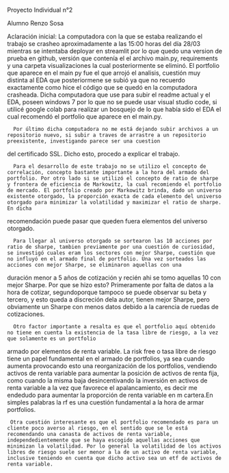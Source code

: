 Proyecto Individual n°2 

Alumno Renzo Sosa

Aclaración inicial: 
      La computadora con la que se estaba realizando el trabajo se crasheo aproximadamente a las 15:00 horas del día 28/03 mientras se intentaba deployar en streamlit
por lo que quedo una version de prueba en github, versión que contenía el el archivo main.py, requirements y una carpeta visualizaciones la cual posteriormente se eliminó.
        El portfolio que aparece en el main py fue el que arrojó el analisis, cuestión muy distinta al EDA que posteriormene se subió ya que no recuerdo exactamente como 
hice el código que se quedó en la computadora crasheada. Dicha computadora que use para subir el readme actual y el EDA, poseen windows 7 por lo que no se puede usar visual
studio code, si utilicé google colab para realizar un bosquejo de lo que había sido el EDA el cual recomendó el portfolio que aparece en el main.py.
      
      Por último dicha computadora no me está dejando subir archivos a un repositorio nuevo, si subir a traves de arrastre a un repositorio preexistente, investigando parece ser una cuestion 
del certificado SSL. Dicho esto, procedo a explicar el trabajo.
      
      Para el desarrollo de este trabajo no se utilizo el concepto de correlación, concepto bastante importante a la hora del armado del portfolio. Por otro lado si se utilizó el concepto de ratio de sharpe y frontera de eficiencia de Markowitz, la cual recomiendo el portfolio de mercado. El portfolio creado por Markowitz brinda, dado un universo existente otorgado, la proporción exacta de cada elemento del universo otorgado para minimizar la volatilidad y maximizar el ratio de sharpe. En dicha
recomendación puede pasar que queden fuera elementos del universo otorgado.
      
      Para llegar al universo otorgado se sortearon las 10 acciones por ratio de sharpe, tambien previamente por una cuestión de curiosidad, se investigó cuales eram los sectores con mejor Sharpe, cuestión que no influyó en el armado final de portfolio. Una vez sorteados las acciones con mejor Sharpe, se eliminaron aquellas con una 
duración menor a 5 años de cotización y recién ahi se tomo aquellas 10 con mejor Sharpe. Por que se hizo esto? Primeramente por falta de datos a la hora de cotizar, segundoporque tampoco se puede observar su beta y tercero, y esto queda a discreción dela autor, tienen mejor Sharpe, pero obviamente un Sharpe con menos datos debido a la carencia de ruedas de cotizaciones.
      
      Otro factor importante a resalta es que el portfolio aquí obtenido no tiene en cuenta la existencia de la tasa libre de riesgo, a la vez que solamente es un portfolio
armado por elementos de renta variable. La risk free o tasa libre de riesgo tiene un papel fundamental en el armado de portfolios, ya sea cuando aumenta provocando esto una reorganización de los portfolios, vendiendo activos de renta variable para aumentar la posición de activos de renta fija, como cuando la misma baja desincentivando la inversión en activos de renta variable a la vez que favorece el apalancamiento, es decir me endedudo para aumentar la proporción de renta variable en m cartera.En simples palabras la rf es una cuestión fundamental a la hora de armar portfolios.
     
     Otra cuestión interesante es que el portfolio recomendado es para un cliente poco averso al riesgo, en el sentido que se le está recomendando una canasta de activos de renta variable, independedientemente que se haya escogido aquellas acciones que minimizan la volatilidad. Por lo general la volatilidad de los activos libres de riesgo suele ser menor a la de un activo de renta variable, inclusive teniendo en cuenta que dicho activo sea un etf de activos de renta variable. 
     
